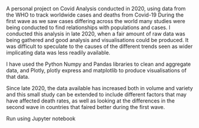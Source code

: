 A personal project on Covid Analysis conducted in 2020, using data from the WHO to track worldwide cases and deaths from Covid-19
During the first wave as we saw cases differing across the world many studies were being conducted to find relationships with 
populations and cases. 
I conducted this analysis in late 2020, when a fair amount of raw data was being gathered and good analysis and visualisations 
could be produced. 
It was difficult to speculate to the causes of the different trends seen as wider implicating data was less readily available. 

I have used the Python Numpy and Pandas libraries to clean and aggregate data, and Plotly, plotly express and matplotlib to 
produce visualisations of that data. 

Since late 2020, the data available has increased both in volume and variety and this small study can be extended to include
different factors that may have affected death rates, as well as looking at the differences in the second wave in countries
that faired better during the first wave. 

Run using Jupyter notebook 
